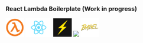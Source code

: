 ### React Lambda Boilerplate (Work in progress)

<img style="display: inline;" src="https://raw.githubusercontent.com/AvraamMavridis/lambda-react-boilerplate/master/img/Lambda.png" height="50">
<img style="display: inline;" src="https://raw.githubusercontent.com/AvraamMavridis/lambda-react-boilerplate/master/img/react.png" height="50">
<img style="display: inline;" src="https://raw.githubusercontent.com/AvraamMavridis/lambda-react-boilerplate/master/img/serverless.png" height="50">
<img style="display: inline;" src="https://raw.githubusercontent.com/AvraamMavridis/lambda-react-boilerplate/master/img/webpack.jpg" height="50">
<img style="display: inline;" src="https://raw.githubusercontent.com/AvraamMavridis/lambda-react-boilerplate/master/img/babel.png" height="50">
